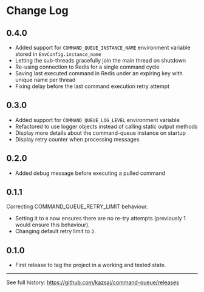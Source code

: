 # Change Log

## 0.4.0
- Added support for `COMMAND_QUEUE_INSTANCE_NAME` environment variable stored in `EnvConfig.instance_name`
- Letting the sub-threads gracefully join the main thread on shutdown
- Re-using connection to Redis for a single command cycle
- Saving last executed command in Redis under an expiring key with unique name per thread
- Fixing delay before the last command execution retry attempt

## 0.3.0
- Added support for `COMMAND_QUEUE_LOG_LEVEL` environment variable
- Refactored to use logger objects instead of calling static output methods
- Display more details about the command-queue instance on startup
- Display retry counter when processing messages

## 0.2.0
- Added debug message before executing a pulled command

## 0.1.1
Correcting COMMAND_QUEUE_RETRY_LIMIT behaviour.
- Setting it to `0` now ensures there are no re-try attempts (previously 1 would ensure this behaviour).
- Changing default retry limit to `2`.

## 0.1.0
- First release to tag the project in a working and tested state.

---

See full history: https://github.com/kazsaj/command-queue/releases